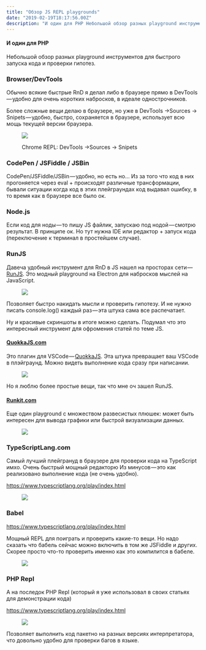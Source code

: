 ```yaml
---
title: "Обзор JS REPL playgrounds"
date: "2019-02-19T18:17:56.00Z"
description: "И один для PHP Небольшой обзор разных playground инструментов для быстрого запуска кода и проверки гипотез.  Browser/DevTools Об"
---
```


<!--kg-card-begin: html--><h4>И один для PHP</h4>
<p>Небольшой обзор разных playground инструментов для быстрого запуска кода и проверки гипотез.</p>
<h3>Browser/DevTools</h3>
<p>Обычно всякие быстрые RnD я делал либо в браузере прямо в DevTools — удобно для очень коротких набросков, в идеале однострочников.</p>
<p>Более сложные вещи делаю в браузере, но уже в DevTools →Sources → Snipets — удобно, быстро, сохраняется в браузере, использует всю мощь текущей версии браузера.</p>
<figure class="wp-caption">
<p><img data-width="1818" data-height="1148" src="https://cdn-images-1.medium.com/max/800/1*IiI09F0WgtEgExStDVh3Ew.jpeg"><figcaption class="wp-caption-text">Chrome REPL: DevTools →Sources → Snipets</figcaption></figure>
<h3>CodePen / JSFiddle / JSBin</h3>
<p>CodePen/JSFiddle/JSBin — удобно, но есть но… Из за того что код в них прогоняется через eval + происходят различные трансформации, бывали ситуации когда код в этих плейграундах код выдавал ошибку, в то время как в браузере все было ок.</p>
<h3>Node.js</h3>
<p>Если код для ноды — то пишу JS файлик, запускаю под нодой — смотрю результат. В принципе ок. Но тут нужна IDE или редактор + запуск кода (переключение к терминал в простейшем случае).</p>
<h3>RunJS</h3>
<p>Давеча удобный инструмент для RnD в JS нашел на просторах сети — <a href="https://projects.lukehaas.me/runjs/" target="_blank" rel="noopener noreferrer">RunJS</a>. Это модный playground на Electron для набросков мыслей на JavaScript.</p>
<figure>
<p><img data-width="1174" data-height="804" src="https://cdn-images-1.medium.com/max/800/1*Nnrj8tk7_56airhCJ229dA.jpeg"><br />
</figure>
<p>Позволяет быстро накидать мысли и проверить гипотезу. И не нужно писать console.log() каждый раз — эта штука сама все распечатает.</p>
<p>Ну и красивые скриншоты в итоге можно сделать. Подумал что это интересный инструмент для офромения статей по теме JS.</p>
<h4><a href="https://quokkajs.com/" target="_blank" rel="noopener noreferrer">QuokkaJS.com</a></h4>
<p>Это плагин для VSCode — <a href="https://quokkajs.com/" target="_blank" rel="noopener noreferrer">QuokkaJS</a>. Эта штука превращает ваш VSCode в плэйграунд. Можно видеть выполнение кода сразу при написании.</p>
<figure>
<p><img data-width="800" data-height="500" src="https://cdn-images-1.medium.com/max/800/1*ukcsChGYEreBhhAksiYceA.gif"><br />
</figure>
<p>Но я люблю более простые вещи, так что мне оч зашел RunJS.</p>
<h4><a href="https://runkit.com/" target="_blank" rel="noopener noreferrer">Runkit.com</a></h4>
<p>Еще один playground с множеством развесистых плюшек: может быть интересен для вывода графики или быстрой визуализации данных.</p>
<figure>
<p><img data-width="1422" data-height="1350" src="https://cdn-images-1.medium.com/max/800/1*fZTAkoEwsUYN6oGn4diQHA.jpeg"><br />
</figure>
<h3>TypeScriptLang.com</h3>
<p>Самый лучший плейгрануд в браузере для проверки кода на TypeScript имхо. Очень быстрый мощный редакторю Из минусов — это как реализовано выполнение кода (не очень удобно).</p>
<p><a href="https://www.typescriptlang.org/play/index.html">https://www.typescriptlang.org/play/index.html</a></p>
<figure>
<p><img data-width="2268" data-height="1042" src="https://cdn-images-1.medium.com/max/800/1*TVCrhmrtEa75a1Er5yDb0A.jpeg"><br />
</figure>
<h3>Babel</h3>
<p><a href="https://www.typescriptlang.org/play/index.html">https://www.typescriptlang.org/play/index.html</a></p>
<p>Мощный REPL для поиграть и проверить какие-то вещи. Но надо сказать что бабель сейчас можно включить в том же JSFiddle и других. Скорее просто что-то проверить именно как это компилится в бабеле.</p>
<figure>
<p><img data-width="2164" data-height="1450" src="https://cdn-images-1.medium.com/max/800/1*HcATQ6PcDcHyeXlWnUEeqw.jpeg"><br />
</figure>
<h3>PHP Repl</h3>
<p>А на последок PHP Repl (который я уже использовал в своих статьях для демонстрации кода)</p>
<p><a href="https://www.typescriptlang.org/play/index.html">https://www.typescriptlang.org/play/index.html</a></p>
<figure>
<p><img data-width="2174" data-height="1234" src="https://cdn-images-1.medium.com/max/800/1*TPl_CQR9th3k5f-oQ8b_GA.jpeg"><br />
</figure>
<p>Позволяет выполнить код пакетно на разных версиях интерпретатора, что довольно удобно для проверки багов в языке.</p>
<!--kg-card-end: html-->

